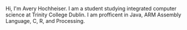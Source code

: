 Hi, I'm Avery Hochheiser. I am a student studying integrated computer science at Trinity College Dublin. I am profficent in Java, ARM Assembly Language, C, R, and Processing.
